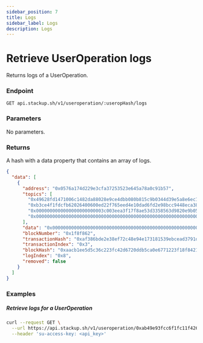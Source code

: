 ```yaml
---
sidebar_position: 7
title: Logs
sidebar_label: Logs
description: Logs
---
```


# Retrieve UserOperation logs

Returns logs of a UserOperation.

### Endpoint

```
GET api.stackup.sh/v1/useroperation/:useropHash/logs
```

### Parameters

No parameters.

### Returns

A hash with a data property that contains an array of logs.

```json
{
  "data": [
    {
      "address": "0x0576a174d229e3cfa37253523e645a78a0c91b57",
      "topics": [
        "0x49628fd1471006c1482da88028e9ce4dbb080b815c9b0344d39e5a8e6ec1419f",
        "0xb3ce4f1fdcfb62026400600ed22f765eed4e10dad6fd2e98bcc9448eca38b31b",
        "0x0000000000000000000000003c003eea3f17f8ae53d3358563d9820e9b05602d",
        "0x0000000000000000000000000000000000000000000000000000000000000000"
      ],
      "data": "0x000000000000000000000000000000000000000000000000000000000000000000000000000000000000000000000000000000000000000000000000000000010000000000000000000000000000000000000000000000000000616691280e97000000000000000000000000000000000000000000000000000000000001508d",
      "blockNumber": "0x1f8f862",
      "transactionHash": "0xaf386bde2e38ef72c48e94e173181539ebcead3791d460159fc43cdeb02af665",
      "transactionIndex": "0x3",
      "blockHash": "0xaacb1ee5d5c36c223fc42d6720ddb5ca0e6771223f18f8421debf71d5c7cdff5",
      "logIndex": "0x8",
      "removed": false
    }
  ]
}
```

### Examples

##### Retrieve logs for a UserOperation

```bash
curl --request GET \
  --url https://api.stackup.sh/v1/useroperation/0xab49e93fcc6f1fc11f4268d90a45a4be0d5319acd605c84185bd23f04343bc77/logs  \
  --header 'su-access-key: <api_key>'

```
